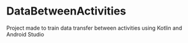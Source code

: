 # DataBetweenActivities
Project made to train data transfer between activities using Kotlin and Android Studio
